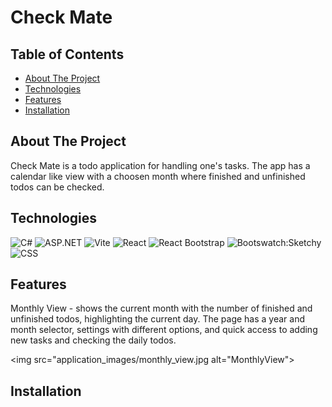 # Check Mate

## Table of Contents

- [About The Project](#about-the-project)
- [Technologies](#technologies)
- [Features](#features)
- [Installation](#installation)

## About The Project
Check Mate is a todo application for handling one's tasks.
The app has a calendar like view with a choosen month where finished and unfinished todos can be checked.

## Technologies
![C#](https://img.shields.io/badge/C%23-239120?style=for-the-badge&logo=c-sharp&logoColor=white)
![ASP.NET](https://img.shields.io/badge/ASP.NET-5C2D91?style=for-the-badge&logo=.net&logoColor=white)
![Vite](https://img.shields.io/badge/Vite-646CFF?style=for-the-badge&logo=vite&logoColor=white)
![React](https://img.shields.io/badge/React-20232A?style=for-the-badge&logo=react&logoColor=61DAFB)
![React Bootstrap](https://img.shields.io/badge/React%20Bootstrap-563D7C?style=for-the-badge&logo=bootstrap&logoColor=white)
![Bootswatch:Sketchy](https://img.shields.io/badge/Bootswatch:SketchyCC2927?style=for-the-badge)
![CSS](https://img.shields.io/badge/CSS-1572B6?style=for-the-badge&logo=css3&logoColor=white)

## Features
Monthly View - shows the current month with the number of finished and unfinished todos, highlighting the current day. The page has a year and month selector, settings with different options, and quick access to adding new tasks and checking the daily todos.

<img src="application_images/monthly_view.jpg alt="MonthlyView">

## Installation
